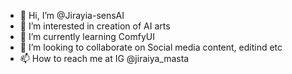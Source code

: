 - 👋 Hi, I’m @Jirayia-sensAI
- 👀 I’m interested in creation of AI arts
- 🌱 I’m currently learning ComfyUI
- 💞️ I’m looking to collaborate on Social media content, editind etc
- 📫 How to reach me at IG @jiraiya_masta

<!---
Jirayia-sensAI/Jirayia-sensAI is a ✨ special ✨ repository because its `README.md` (this file) appears on your GitHub profile.
You can click the Preview link to take a look at your changes.
--->
